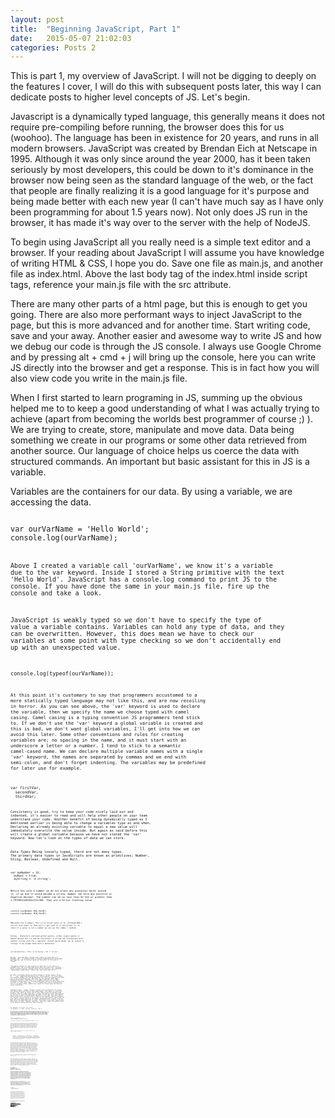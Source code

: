 ```yaml
---
layout: post
title:  "Beginning JavaScript, Part 1"
date:   2015-05-07 21:02:03
categories: Posts 2
---
```

This is part 1, my overview of JavaScript. I will not be digging to deeply on the features I cover, I will do this with subsequent posts later, this way I can dedicate posts to higher level concepts of JS. Let's begin.

Javascript is a dynamically typed language, this generally means it does not require pre-compiling before running, the browser does this for us (woohoo). The language has been in existence for 20 years, and runs in all modern browsers. JavaScript was created by Brendan Eich at Netscape in 1995. Although it was only since around the year 2000, has it been taken seriously by most developers, this could be down to it's dominance in the browser now being seen as the standard language of the web, or the fact that people are finally realizing it is a good language for it's purpose and being made better with each new year (I can't have much say as I have only been programming for about 1.5 years now). Not only does JS run in the browser, it has made it's way over to the server with the help of NodeJS.

To begin using JavaScript all you really need is a simple text editor and a browser. If your reading about JavaScript I will assume you have knowledge of writing HTML & CSS, I hope you do. Save one file as main.js, and another file as index.html. Above the last body tag of the index.html inside script tags, reference your main.js file with the src attribute.

There are many other parts of a html page, but this is enough to get you going. There are also more performant ways to inject JavaScript to the page, but this is more advanced and for another time.
Start writing code, save and your away. Another easier and awesome way to write JS and how we debug our code is through the JS console. I always use Google Chrome and by pressing alt + cmd + j will bring up the console, here you can write JS directly into the browser and get a response. This is in fact how you will also view code you write in the main.js file.

When I first started to learn programing in JS, summing up the obvious helped me to to keep a good understanding of what I was actually trying to achieve (apart from becoming the worlds best programmer of course ;) ). We are trying to create, store, manipulate and move data. Data being something we create in our programs or some other data retrieved from another source. Our language of choice helps us coerce the data with structured commands. An important but basic assistant for this in JS is a variable.

Variables are the containers for our data. By using a variable, we are accessing the data.

<code>
var ourVarName = 'Hello World';
console.log(ourVarName);
<code>

Above I created a variable call 'ourVarName', we know it's a variable due to the var keyword. Inside I stored a String primitive with the text 'Hello World'. JavaScript has a console.log command to print JS to the console. If you have done the same in your main.js file, fire up the console and take a look.

JavaScript is weakly typed so we don't have to specify the type of value a variable contains. Variables can hold any type of data, and they can be overwritten. However, this does mean we have to check our variables at some point with type checking so we don't accidentally end up with an unexspected value.

<code>
console.log(typeof(ourVarName));
<code>

At this point it's customary to say that programmers accustomed to a more statically typed language may not like this, and are now recoiling in horror.
As you can see above, the 'var' keyword is used to declare the variable, then we specify the name we choose typed with camel casing. Camel casing is a typing convention JS programmers tend stick to.
If we don't use the 'var' keyword a global variable is created and this is bad, we don't want global variables, I'll get into how we can avoid this later.
Some other conventions and rules for creating variables are; no spacing in the name, and it must start with an underscore a letter or a number. I tend to stick to a semantic camel-cased name.
We can declare multiple variable names with a single 'var' keyword, the names are separated by commas and we end with semi-colon, and don't forget indenting. The variables may be predefined for later use for example.

<code>
var firstVar,
  secondVar,
  thirdVar;
<code>

Consistency is good, try to keep your code nicely laid out and indented, it's easier to read and will help other people on your team understand your code. Another benefit of being dynamically typed as I mentioned earlier is being able to change a variables type as and when. Declaring an already existing variable to equal a new value will immediately overwrite the value inside. But again as said before this will create a global variable because we have not stated the 'var' keyword. Now let's look at the types of data we can store.

*Data Types*
Being loosely typed, there are not many types. The primary data types in JavaScripts are known as primitives; Number, Sting, Boolean, Undefined and Null.

<code>
var myNumber = 32,
  myBool = true,
  myString = 'a string';
<code>

Notice how with a number we do not place any quotation marks around it, if we did it would become a string. Number can hold any positive or negative decimal. The number can be no less than 5e-324 or greater than 1.7976931348263157e+308. They are a 64-bit floating value.

<code>
console.log(Number.MAX_VALUE);
console.log(Number.MIN_VALUE);
<code>

NaN means not a number, this is an actual value in JS, although NaN's are not even equal to them self's, get used to it and except it. To check if a value is not a number we can use the isNan( ) method.

String - characters enclosed within quotes, either single quotes or double quotes but try and be consistent. A string can concatenate with another string with the  + operator. Actual quote marks can be placed in strings if we escape them with a backslash.

<code>
var myLongString = "This is me saying \ "Hi \" to you" ;
<code>

Boolean - True and False.
Boolean was created by George Boole (2 November 1815 – 8 December 1864) an English mathematician, philosopher and logician, and is now best known as the author of The Laws of Thought.

"No general method for the solution of questions in the theory of probabilities can be established which does not explicitly recognise ... those universal laws of thought which are the basis of all reasoning" - "George Boole (1815–1864)". Kerryr.net. Retrieved 2013-04-22.

We refer to Boolean values as either Falsey or Truthy values. False, 0, '', null, undefined and NaN are all falsey values. All other values are truethy.
Number, String and Booleans are known as primary data types out of the five primitives. The other two are special data types - Undefined and Null. Undefined is a variable that has not yet been assigned a value and is of the type undefined. Null is a data type used in place of other data types, it is a JavaScript literal representing null or an empty value. Common user cases for these types are when we check conditions.

Composite types - Arrays, Objects.
Array's are containers for values, the values they hold have a zero based index, this means to access an arrays first value we would look at the index 0 and the second value would be held at index location 2. Arrays and Objects both have methods we can use to help with manipulating data, I will get into more detail about these later in other posts.
Objects are another type of container for values. The structure of an object is key value pairs. More than one pair can be placed inside of an object separated with a comma, the key and value are separated with a colon. The value of an object can be any data type, strings, numbers, booleans, functions (known as methods when in an object) arrays and even other objects.

<code>
var myArray = ["string", 45, true];
var myObject = { name: "philip", location: "GB" };
<code>

So we now have the data stored in a container, how do we access it?
For Arrays this is where the zero based indexing comes in. An Array like all our other data is to be held in a variable and defined with square brackets as shown above, the square brackets means we are creating an array. These square brackets come into use again to access each value our Array by stating the array name and the index of the value we want contained in square brackets.

<code>
console.log(myArray[1]); // 45
console.log(myObject.name); // philip

var useMe = "location";
console.log(myObject[useMe]); // GB
<code>

To access an Objects data we use dot notation, or bracket notation. Bracket notation is useful when accessing the properties from the object with a variable keyword. Accessing the objects values with names rather than number index like arrays, in other languages this is known as associative arrays, this is because we are associating the given name with our stated value.
Dot notation is the form of concatenating the name of the object with a property of the object with a full stop(dot) name.name, this can go as deep as needed to access the depth of an object.

Operators
JavaScript like all other programming language has the normal arithmetic operators.
+ - Addition, - for Subtraction, * - Multiplication, / - Division and  % - Modulous to find the remainder.
++ can increment,  -- can decrement. Not a lot we can really say about this, it's Math, but one thing you may notice + is used for concatenation and addition. The Modulous is handy for finding odd or even numbers, as the remainder will either be 0 for even or a value for odd.

Increment and decrement can be pre or post fixed  ++var, var++. You will come across this most often in loops. Loops are constructs for looping over the same statements of code as many times as defined and an increment is used to increase a counter to said amount of times to break the loop. Post-fixing returns the original value and then increments, where as pre-fix increment does not suffer from this issue, the value is incremented and then returned. A good reason to consider this is due to off by 1 errors. These errors can offer back unwanted values. Another way to combat this is to avoid using increment operators, and use assignment operators. += 1, - = 1, this is the same as using increment operator but with no confusion. += or -= will take the current value and add 1 or any other value you specify, * = 2; ,  / = 2.5 or even % = ;
I hope we all remember our Math teachings, I talk of the acronym PEMDAS, parenthesis, exponent, multiplication, division, addition and subtraction. This is known as operator precedence - the order in which the operand is evaluated. For example;

1 + 4 * 2 will not be 14. The 4 * 2 would get calculated first and then + 1, it will evaluate to 9. Where as ( 1 + 4 ) x 2 would be evaluate to 14.

Comparison operators
At some point while writing your JavaScript you will need to compare some values. Comparison operators can help us with this. There are two types, regular or strict comparison. This is easily noticed by either seeing two or three signs, 1 == true this is a regular comparison and it equals true. 1 === true, this as a strict comparison and equals false. Notice there are either two equal signs or three equal signs, two will compare if the values are the same, JS will also try it's best to help figure this out with cohersion if you say try to compare the string '2' with the number 2. But three equal signs will strictly compare the type and comparing a string with a number will be false. It's best to stick with strict comparing.

<code>
var numberTwo = 2;
var stringTwo = '2';
numberTwo == stringTwo = true
numberTwo === stringTwo = false
<code>

Continuing on with operators, here we have a selection of unary operators. Unary operators are operators with only one operand, i.e. a single input.
Because true is equal to binary 1, +true will equal 1. And the opposite is as expected, -true = -1
Using the a single bang operand is the same as saying not! So !true = false
Then we have delete operand, this will delete an object, a property of an object or an  element of an array index.
typeof will help us to find out the type of operand we are dealing with. typeof gets the type in string form.
Some examples;
typeof 1 = 'number'
typeof 'hello' = string
typeof true = boolean
typeof [ ] = object. Yes that's right, an Array is an Object!
typeof null = object. Being a primitive we would expect null, but a bug that has long been in JavaScript gives us object. It exists still so backward compatibility can be maintained.

&& operator. When using the && ( which means 'and') all values must be truthy to return true. This is because of something called short circuit operators, the second operand value will return based on the first operand value.
| | operator (which means 'or') returns true if any operand returns true. short circuit looks for first true and stops.
You will use these short circuit operands as conditions to check a value passes two specified checks

<code>
var myNumber = 4;
if (myNumber > 3 && myNumber <= 8 {
	console.log('short-circuit');
	}
<code>

A better look at Objects.
Objects are comma separated, key value pairs contained in curly braces. The key and value are known as properties of the object. The identifier of the property is the key, and the value is the value/data. Any data type, even arrays, objects and functions, which are known as methods when a property of an object can be stored as the value. We create object literals with a simple, var newValue = { }; the curly braces signify we have created an object. Once an object is created, properties/variables can be set to the object, as well as methods/functions. Furthermore we can use the 'new' key word to create an instance of the object just created. This way, you can have a default set of values for a generic object ready to use and expand on when needed. To access and use the objects, we use what's know as dot notation.

Square brackets can be used to access values in an object
and you can update with square bracket notation. this is useful to use a variable as a key to access a value.

<code>
function getThingByValue(value) {
	var things = {
		red: 'a red thing',
		blue: 'a blue thing',
		green: 'a green thing'
		};
	return things[value] || 'this alternate message';
}
getThingByValue(red); = a red thing
<code>

You can also easily add to an object, by using the assignment operator = obj.prop = 'value'

Functions, functions functions.
A logical grouping of expressions, invoked as we need them, what could be better?
These group of logical expression are reusable code, there is a term in programming known as DRY this stands for Don't Repeat Yourself. If you find that you are repeating a similar piece of code, then you have probably found a good case to write a function.

Once a function is created and ready to use we can invoked the function with its name and a set of parenthesis. Inside the parenthesis we can place arguments also known as parameters, these are treated as variables. Think of these variables as place holders for data that you may want to pass into your function when you invoke it. A function will always returns a value, even if this value is undefined. In addition, the return statement is used to return said value, or break/stop the function.
There are two ways to define a function, a function expression and a function declaration.

<code>
function thisNewFunction() {
  // statements
}

var myNewFunc = function() {
  // statements
}
<code>

JavaScript functions are higher order functions, this means you can pass functions as arguments, and invoked said function through the arguments in the function, this is known as callback functions (when we want another function to execute after the first function).

At runtime (when the code runs) variables are procced before any other code, so it is a good idea to place them at the top of their scope, If they are not JavaScript Hoists them to the top anyway, this is known as 'Hoisting'. Placing your code in the wrong place and experiencing hoisting can cause code not to run as expected. You may get reference errors, undeclared variable. Function declarations are also hoisted, function expressions however are not hoisted which is why they are preferred by some programmers. You can immediately invoke a function with an IFFE, or by starting the function with a unary declaration ! Leading bang syntax.

<code>
function add(a, b) {
  return a + b;
}

var meNumber = add(2, 2);
console.log(meNumber); // 4
<code>

Scope
Scope is a simple feature and is in most languages. Scope defines the visibility of our variables throughout the code. With ES6 we have better ways of defining our scope, but it is still an important feature to understand. The Global scope is the JavaScript top level scope, typically the window object.
Contaminating the global scope with lots of variables is very bad, this is due to naming conflicts, with our own code and if we use other developers code. Another down side to global variables is they are automatically added as properties to window object. It is good practice to contain our code keeping the scope of our variables in safe places where they cannot harm anyone else.

The window object is not all bad and to be avoided, it has many useful properties we can use, finding out the url is one of them by using the location object which is a prop of window object.
href in turn is a property of location, this is a good example how we access and use objects with dot notation as I mentioned earlier,  window.location.href. Writing that in your console will print your current URL.
Back to scope, the global scope contains all other scopes (when I scopes I mean anywhere a group of code exists), we can create new private scope with functions or Immediately invoked function expressions, 'IFFE' for short. A IFFE will invoke itself, immediately in fact creating new scope for our variables to be contained in and not letting them leak out unless we say so.

<code>
(function() {
  // private code
  }());
<code>

JavaScript has function scope, but ES6 (ES6 is the latest release of JavaScript) lets us define block scope, I shall not be going into ES6 in this post. What's the difference between block scope and function scope I hear you ask? A variable defined inside a function is only accessible within that function, unless returned by the function. The variable cannot be updated from outside of its scope either. Block scope however has the same sort of traits but the scope is set between the curly braces. To summarize, if you were to define a 'for' loop with a function, the loop syntax uses a new set of curly braces, any variables created inside this loop is accessible with the function it was created in, with block scope this would not happen. I previously mentioned a common user case for using scope to our advantage, the IIFE.

This
An unusual concept and one that can get tricky to explain is 'this'. This can get interesting to read when explaining this on this blog post as this can easily get this out of context, hahaha a little joke.
'this' normally refers to an object but it can be different values depending where it is used, when I say where it is used I literally mean using the keyword 'this' as a reference. The value of 'this' inside a new immediately invoked function expression is undefined as it is not set to anything. However if we are inside a function that is the property of an object, 'this' will point toward that object. Outside of the function, 'this' points to the global window object, this is because defining a function in global scope automatically makes it a property of the window object. We can use functions to create instances of objects, in this case, 'this' points to the instantiated object. 'this' is also different with events, when the ui creates an event, 'this' points toward the element that triggers the event, if a button is clicked for example the button is 'this'. The methods .call and .apply can help us to point 'this' in different directions, we will see more on these methods another time.

When creating your variables and functions name, we need to consider reserved words, also known as keywords. To avoid conflicting with JS and it's API's try to make your identifiers unique and semantic to your project. Most browsers or IDE's will alert you to the fact you are trying to use a keyword, like 'window' for example. As you learn JS better, you will come to realize what names not to use. JSlint or JShint can also help us to pick up error in our code, these perform static analysis on our code and inform us of mistakes. however key words could be used as property key names inside objects because we can wrap them in quotes, and then use bracket notation to access the properties. I prefer to stick with unique naming.

I hope you have found this post useful, it was not intended for JavaScript experts, but as a high level overview of some features JavaScript has to offer for the beginner coder. This is part 1 and part two is being worked on to finish up and show even more of this dynamic language! Thanks for reading.
